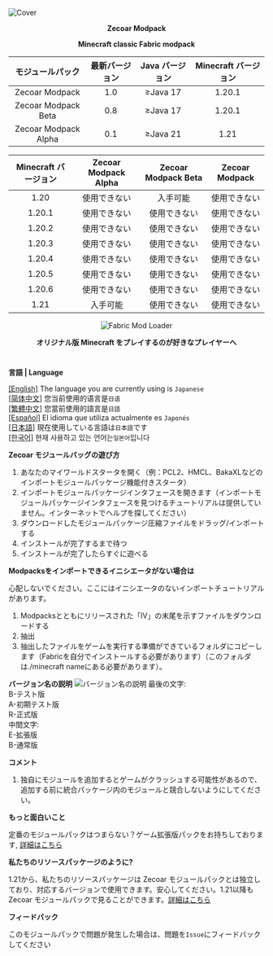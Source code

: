 ![Cover](https://github.com/ZfIxV/Zecoar-Modpack/blob/main/Zecoar%20Modpack%20-%20Header.png)
<div align="center">
  
**Zecoar Modpack**
                                  
**Minecraft classic Fabric modpack**

| モジュールパック | 最新バージョン | Java バージョン | Minecraft バージョン |
| :-: | :-: | :-: | :-: |
| Zecoar Modpack | 1.0 | ≥Java 17 | 1.20.1 |
| Zecoar Modpack Beta | 0.8 | ≥Java 17 | 1.20.1 |
| Zecoar Modpack Alpha | 0.1 | ≥Java 21 | 1.21 |

| Minecraft バージョン | Zecoar Modpack Alpha | Zecoar Modpack Beta | Zecoar Modpack |
| :-: | :-: | :-: | :-: |
| 1.20 | 使用できない | 入手可能 | 使用できない |
| 1.20.1 | 使用できない | 使用できない | 使用できない |
| 1.20.2 | 使用できない | 使用できない | 使用できない |
| 1.20.3 | 使用できない | 使用できない | 使用できない |
| 1.20.4 | 使用できない | 使用できない | 使用できない |
| 1.20.5 | 使用できない | 使用できない | 使用できない |
| 1.20.6 | 使用できない | 使用できない | 使用できない |
| 1.21 | 入手可能 | 使用できない | 使用できない |

<p>
    <img src="https://img.shields.io/badge/Mod%20Loader-Fabric-dbd0b4?style=flat" alt="Fabric Mod Loader" />
</p>

</div>

<div align="center">

**オリジナル版 Minecraft をプレイするのが好きなプレイヤーへ**
  
</div>

#               

**言語 | Language**

[[English]](https://github.com/ZfIxV/Zecoar-Modpack/tree/main/README.md)   The language you are currently using is `Japanese`         
[[简体中文]](https://github.com/ZfIxV/Zecoar-Modpack/tree/main/README-SC.md)   您当前使用的语言是`日语`         
[[繁體中文]](https://github.com/ZfIxV/Zecoar-Modpack/tree/main/README-TC.md)   您當前使用的語言是`日語`         
[[Español]](https://github.com/ZfIxV/Zecoar-Modpack/tree/main/README-ES.md)   El idioma que utiliza actualmente es `Japonés`        
[[日本語]](https://github.com/ZfIxV/Zecoar-Modpack/tree/main/README-JP.md)   現在使用している言語は`日本語`です        
[[한국어]](https://github.com/ZfIxV/Zecoar-Modpack/tree/main/README-KO.md)   현재 사용하고 있는 언어는`일본어`입니다         

**Zecoar モジュールバッグの遊び方**

1. あなたのマイワールドスタータを開く（例：PCL2、HMCL、BakaXLなどのインポートモジュールパッケージ機能付きスタータ）
2. インポートモジュールパッケージインタフェースを開きます（インポートモジュールパッケージインタフェースを見つけるチュートリアルは提供していません。インターネットでヘルプを探してください）
3. ダウンロードしたモジュールパッケージ圧縮ファイルをドラッグ/インポートする
4. インストールが完了するまで待つ
5. インストールが完了したらすぐに遊べる

**Modpacksをインポートできるイニシエータがない場合は**

心配しないでください。ここにはイニシエータのないインポートチュートリアルがあります。

1. Modpacksとともにリリースされた「IV」の末尾を示すファイルをダウンロードする
2. 抽出
3. 抽出したファイルをゲームを実行する準備ができているフォルダにコピーします（Fabricを自分でインストールする必要があります）（このフォルダは./minecraft nameにある必要があります）。

**バージョン名の説明**
![バージョン名の説明](https://github.com/ZfIxV/Zecoar-Modpack/blob/main/EN.png)
最後の文字:                                 
B-テスト版          
A-初期テスト版                              
R-正式版                        
中間文字:                           
E-拡張版                                            
B-通常版                                              

**コメント**

1. <span id="ref1_en">独自にモジュールを追加するとゲームがクラッシュする可能性があるので、追加する前に統合パッケージ内のモジュールと競合しないようにしてください。</span>

**もっと面白いこと**

定番のモジュールパックはつまらない？ゲーム拡張版パックをお持ちしております, [詳細はこちら](https://github.com/ZfIxV/Zecoar-Modpack-EX/tree/main/README-JP.md)

**私たちのリソースパッケージのように?**

1.21から、私たちのリソースパッケージは Zecoar モジュールパックとは独立しており、対応するバージョンで使用できます。安心してください。1.21以降もZecoar モジュールパックで見ることができます。[詳細はこちら](https://github.com/ZfIxV/Zarba-Respack/tree/main/README-JP.md)

**フィードバック**

このモジュールパックで問題が発生した場合は、問題を`Issue`にフィードバックしてください
